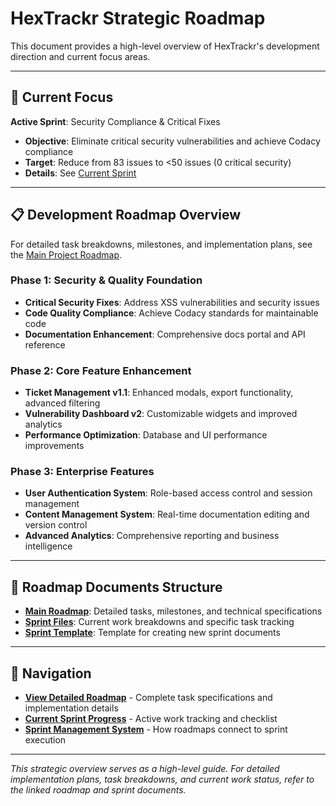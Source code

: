 # HexTrackr Strategic Roadmap

This document provides a high-level overview of HexTrackr's development direction and current focus areas.

---

## 🎯 Current Focus

**Active Sprint**: Security Compliance & Critical Fixes

- **Objective**: Eliminate critical security vulnerabilities and achieve Codacy compliance
- **Target**: Reduce from 83 issues to <50 issues (0 critical security)
- **Details**: See [Current Sprint](../../roadmaps/sprint-security-compliance-2025-08-29-1630.md)

---

## 📋 Development Roadmap Overview

For detailed task breakdowns, milestones, and implementation plans, see the [Main Project Roadmap](../../roadmaps/ROADMAP.md).

### Phase 1: Security & Quality Foundation

- **Critical Security Fixes**: Address XSS vulnerabilities and security issues
- **Code Quality Compliance**: Achieve Codacy standards for maintainable code
- **Documentation Enhancement**: Comprehensive docs portal and API reference

### Phase 2: Core Feature Enhancement  

- **Ticket Management v1.1**: Enhanced modals, export functionality, advanced filtering
- **Vulnerability Dashboard v2**: Customizable widgets and improved analytics
- **Performance Optimization**: Database and UI performance improvements

### Phase 3: Enterprise Features

- **User Authentication System**: Role-based access control and session management
- **Content Management System**: Real-time documentation editing and version control
- **Advanced Analytics**: Comprehensive reporting and business intelligence

---

## 📂 Roadmap Documents Structure

- **[Main Roadmap](../../roadmaps/ROADMAP.md)**: Detailed tasks, milestones, and technical specifications
- **[Sprint Files](../../roadmaps/)**: Current work breakdowns and specific task tracking  
- **[Sprint Template](../../roadmaps/SPRINT-TEMPLATE.md)**: Template for creating new sprint documents

---

## 🔗 Navigation

- **[View Detailed Roadmap](../../roadmaps/ROADMAP.md)** - Complete task specifications and implementation details
- **[Current Sprint Progress](../../roadmaps/sprint-security-compliance-2025-08-29-1630.md)** - Active work tracking and checklist
- **[Sprint Management System](roadmap-to-sprint-system.md)** - How roadmaps connect to sprint execution

---

*This strategic overview serves as a high-level guide. For detailed implementation plans, task breakdowns, and current work status, refer to the linked roadmap and sprint documents.*
